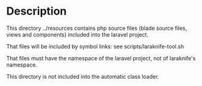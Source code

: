 # Description
This directory ../resources contains php source files (blade source files, views and components) included into the laravel project.

That files will be included by symbol links: see scripts/laraknife-tool.sh

That files must have the namespace of the laravel project, not of laraknife's namespace.

This directory is not included into the automatic class loader.


